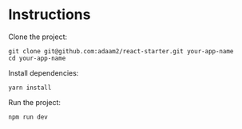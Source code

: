 # Instructions

Clone the project:

```
git clone git@github.com:adaam2/react-starter.git your-app-name
cd your-app-name
```

Install dependencies:

```
yarn install
```

Run the project:

```
npm run dev
```
